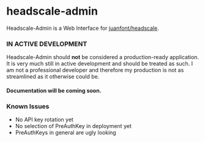 # headscale-admin

Headscale-Admin is a Web Interface for [juanfont/headscale](https://github.com/juanfont/).

### IN ACTIVE DEVELOPMENT

Headscale-Admin should **not** be considered a production-ready application. It is very much still in active development and should be treated as such. I am not a professional developer and therefore my production is not as streamlined as it otherwise could be.

#### Documentation will be coming soon.

### Known Issues
- No API key rotation yet
- No selection of PreAuthKey in deployment yet
- PreAuthKeys in general are ugly looking
